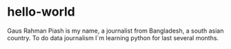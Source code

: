 # hello-world
Gaus Rahman Piash is my name, a journalist from Bangladesh, a south asian country.
To do data journalism I`m learning python for last several months.
